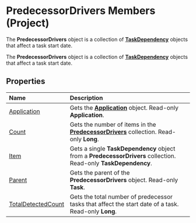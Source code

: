 
# PredecessorDrivers Members (Project)
The  **PredecessorDrivers** object is a collection of **[TaskDependency](05d759fb-0203-761e-10f3-65b07d233f4d.md)** objects that affect a task start date.

The  **PredecessorDrivers** object is a collection of **[TaskDependency](05d759fb-0203-761e-10f3-65b07d233f4d.md)** objects that affect a task start date.


## Properties



|**Name**|**Description**|
|:-----|:-----|
|[Application](1bf68598-a42a-df5c-69cf-13f5c8bce4e9.md)|Gets the  **[Application](8eb91712-7784-a102-38c0-19bb056c27e9.md)** object. Read-only **Application**.|
|[Count](c236b441-dd44-4ce4-5069-ba3c2209f6a8.md)|Gets the number of items in the  **[PredecessorDrivers](a55a655c-3f43-77db-a861-dba8059e3a21.md)** collection. Read-only **Long**.|
|[Item](4ed85587-a5a9-f684-2835-50ef8a1833bd.md)|Gets a single  **TaskDependency** object from a **PredecessorDrivers** collection. Read-only **TaskDependency**.|
|[Parent](ef4efae1-c5d7-4fe0-0841-2506a2b1a4db.md)|Gets the parent of the  **PredecessorDrivers** object. Read-only **Task**.|
|[TotalDetectedCount](479cc962-5156-6f30-b304-5f4a6bc3abea.md)|Gets the total number of predecessor tasks that affect the start date of a task. Read-only  **Long**.|
